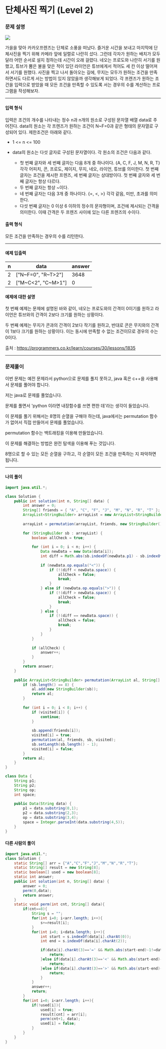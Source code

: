 # 단체사진 찍기 (Level 2)

### 문제 설명

<img src = "https://t1.kakaocdn.net/codefestival/picture.png">

가을을 맞아 카카오프렌즈는 단체로 소풍을 떠났다. 즐거운 시간을 보내고 마지막에 단체사진을 찍기 위해 카메라 앞에 일렬로 나란히 섰다. 그런데 각자가 원하는 배치가 모두 달라 어떤 순서로 설지 정하는데 시간이 오래 걸렸다. 네오는 프로도와 나란히 서기를 원했고, 튜브가 뿜은 불을 맞은 적이 있던 라이언은 튜브에게서 적어도 세 칸 이상 떨어져서 서기를 원했다. 사진을 찍고 나서 돌아오는 길에, 무지는 모두가 원하는 조건을 만족하면서도 다르게 서는 방법이 있지 않았을까 생각해보게 되었다. 각 프렌즈가 원하는 조건을 입력으로 받았을 때 모든 조건을 만족할 수 있도록 서는 경우의 수를 계산하는 프로그램을 작성해보자.   

---

#### 입력 형식

입력은 조건의 개수를 나타내는 정수 n과 n개의 원소로 구성된 문자열 배열 data로 주어진다. data의 원소는 각 프렌즈가 원하는 조건이 N~F=0과 같은 형태의 문자열로 구성되어 있다. 제한조건은 아래와 같다.   

* 1 <= n <= 100

* data의 원소는 다섯 글자로 구성된 문자열이다. 각 원소의 조건은 다음과 같다.
    * 첫 번째 글자와 세 번째 글자는 다음 8개 중 하나이다. {A, C, F, J, M, N, R, T} 각각 어피치, 콘, 프로도, 제이지, 무지, 네오, 라이언, 튜브를 의미한다. 첫 번째 글자는 조건을 제시한 프렌즈, 세 번째 글자는 상대방이다. 첫 번째 글자와 세 번째 글자는 항상 다르다.
    * 두 번째 글자는 항상 ~이다.
    * 네 번째 글자는 다음 3개 중 하나이다. {=, <, >} 각각 같음, 미만, 초과를 의미한다.
    * 다섯 번째 글자는 0 이상 6 이하의 정수의 문자형이며, 조건에 제시되는 간격을 의미한다. 이때 간격은 두 프렌즈 사이에 있는 다른 프렌즈의 수이다.

#### 출력 형식

모든 조건을 만족하는 경우의 수를 리턴한다.   

---

#### 예제 입출력

|n|	data|	answer|
|-|-|-|
|2|	\["N\~F=0", "R\~T>2"]|	3648|
|2|	\["M\~C<2", "C\~M>1"]|	0|

#### 예제에 대한 설명

첫 번째 예제는 문제에 설명된 바와 같이, 네오는 프로도와의 간격이 0이기를 원하고 라이언은 튜브와의 간격이 2보다 크기를 원하는 상황이다.   

두 번째 예제는 무지가 콘과의 간격이 2보다 작기를 원하고, 반대로 콘은 무지와의 간격이 1보다 크기를 원하는 상황이다. 이는 동시에 만족할 수 없는 조건이므로 경우의 수는 0이다.   

출처 : https://programmers.co.kr/learn/courses/30/lessons/1835

---

### 문제풀이

이번 문제는 예전 문제라서 python으로 문제를 풀지 못하고, java 혹은 c++을 사용해서 문제를 풀어야 합니다.   

저는 java로 문제를 풀었습니다.   

문제를 풀면서 'python 이라면 내장함수를 쓰면 편한 데'라는 생각이 들었습니다.   

이 문제를 풀기 위해서는 8명의 순열을 구해야 하는데, java에서는 permutation 함수가 없어서 직접 만들어서 문제를 풀었습니다.   

permutation 함수는 백트래킹을 이용해 만들었습니다.   

이 문제를 해결하는 방법은 완전 탐색을 이용해 푸는 것입니다.   

8명으로 할 수 있는 모든 순열을 구하고, 각 순열이 모든 조건을 만족하는 지 파악하면 됩니다.   

---

#### 나의 풀이

~~~java
import java.util.*;

class Solution {
    public int solution(int n, String[] data) {
        int answer = 0;
        String[] friends = { "A", "C", "F", "J", "M", "N", "R", "T" };
        ArrayList<StringBuilder> arrayList = new ArrayList<StringBuilder>();
        
        arrayList = permutation(arrayList, friends, new StringBuilder(), new boolean[8]);
        
        for (StringBuilder sb : arrayList) {
            boolean allCheck = true;
            
            for (int i = 0; i < n; i++) {
                Data newData = new Data(data[i]);
                int diff = Math.abs(sb.indexOf(newData.p1) - sb.indexOf(newData.p2)) - 1;
                
                if (newData.op.equals("<")) {
                    if (!(diff < newData.space)) {
                        allCheck = false;
                        break;
                    }
                } else if (newData.op.equals(">")) {
                    if (!(diff > newData.space)) {
                        allCheck = false;
                        break;
                    }
                } else {
                    if (!(diff == newData.space)) {
                        allCheck = false;
                        break;
                    }
                }
            }
            
            if (allCheck) {
                answer++;
            }
        }
        return answer;
    }
    
    public ArrayList<StringBuilder> permutation(ArrayList al, String[] friends, StringBuilder sb, boolean[] visited) {        
        if (sb.length() == 8) {
            al.add(new StringBuilder(sb));
            return al;
        }
        
        for (int i = 0; i < 8; i++) {
            if (visited[i]) {
                continue;
            }
            
            sb.append(friends[i]);
            visited[i] = true;
            permutation(al, friends, sb, visited);
            sb.setLength(sb.length() - 1);
            visited[i] = false;
        }
        return al;
    }
}

class Data {
    String p1;
    String p2;
    String op;
    int space;
    
    public Data(String data) {
        p1 = data.substring(0,1);
        p2 = data.substring(2,3);
        op = data.substring(3,4);
        space = Integer.parseInt(data.substring(4,5));
    }
}
~~~

#### 다른 사람의 풀이

~~~java
import java.util.*;
class Solution {
    static String[] arr = {"A","C","F","J","M","N","R","T"};
    static String[] result = new String[8];
    static boolean[] used = new boolean[8];
    static int answer;
    public int solution(int n, String[] data) {
        answer = 0;
        perm(0,data);
        return answer;
    }
    static void perm(int cnt, String[] data){
        if(cnt==8){
            String s = "";
            for(int i=0; i<arr.length; i++){
                s+=result[i];
            }
            for(int i=0; i<data.length; i++){
                int start = s.indexOf(data[i].charAt(0));
                int end = s.indexOf(data[i].charAt(2));

                if(data[i].charAt(3)=='=' && Math.abs(start-end)-1!=data[i].charAt(4)-'0'){
                    return;
                }else if(data[i].charAt(3)=='<' && Math.abs(start-end)-1>=data[i].charAt(4)-'0'){
                    return;
                }else if(data[i].charAt(3)=='>' && Math.abs(start-end)-1<=data[i].charAt(4)-'0'){
                    return;
                }
            }
            answer++;
            return;
        }
        for(int i=0; i<arr.length; i++){
            if(!used[i]){
                used[i] = true;
                result[cnt] = arr[i];
                perm(cnt+1, data);
                used[i] = false;
            }
        }
    }
}
~~~
